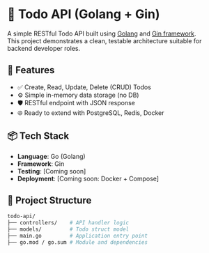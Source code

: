 # 📝 Todo API (Golang + Gin)

A simple RESTful Todo API built using [Golang](https://go.dev/) and [Gin framework](https://github.com/gin-gonic/gin).  
This project demonstrates a clean, testable architecture suitable for backend developer roles.

## 🚀 Features

- ✅ Create, Read, Update, Delete (CRUD) Todos
- ⚙️ Simple in-memory data storage (no DB)
- 🛡 RESTful endpoint with JSON response
- 🌐 Ready to extend with PostgreSQL, Redis, Docker

## 📦 Tech Stack

- **Language**: Go (Golang)
- **Framework**: Gin
- **Testing**: [Coming soon]
- **Deployment**: [Coming soon: Docker + Compose]

## 📂 Project Structure

```bash
todo-api/
├── controllers/    # API handler logic
├── models/         # Todo struct model
├── main.go         # Application entry point
├── go.mod / go.sum # Module and dependencies
